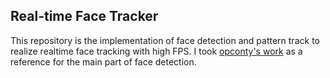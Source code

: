## Real-time Face Tracker
This repository is the implementation of face detection and pattern track to realize realtime face tracking with high FPS. I took [opconty's work](https://github.com/opconty/face_detection_in_realtime) as a reference for the main part of face detection.



